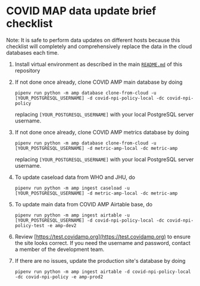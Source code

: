# COVID MAP data update brief checklist
Note: It is safe to perform data updates on different hosts because this checklist will completely and comprehensively replace the data in the cloud databases each time.

1. Install virtual environment as described in the main [`README.md`](./README.md) of this repository

1. If not done once already, clone COVID AMP main database by doing
    ```
    pipenv run python -m amp database clone-from-cloud -u [YOUR_POSTGRESQL_USERNAME] -d covid-npi-policy-local -dc covid-npi-policy
    ```
    replacing `[YOUR_POSTGRESQL_USERNAME]` with your local PostgreSQL server username.

1. If not done once already, clone COVID AMP metrics database by doing
    ```
    pipenv run python -m amp database clone-from-cloud -u [YOUR_POSTGRESQL_USERNAME] -d metric-amp-local -dc metric-amp
    ```
    replacing `[YOUR_POSTGRESQL_USERNAME]` with your local PostgreSQL server username.

1. To update caseload data from WHO and JHU, do
    ```
    pipenv run python -m amp ingest caseload -u [YOUR_POSTGRESQL_USERNAME] -d metric-amp-local -dc metric-amp
    ```

1. To update main data from COVID AMP Airtable base, do 
    ```
    pipenv run python -m amp ingest airtable -u [YOUR_POSTGRESQL_USERNAME] -d covid-npi-policy-local -dc covid-npi-policy-test -e amp-dev2
    ```

1. Review [https://test.covidamp.org](https://test.covidamp.org) to ensure the site looks correct. If you need the username and password, contact a member of the development team.

1. If there are no issues, update the production site's database by doing
    ```
    pipenv run python -m amp ingest airtable -d covid-npi-policy-local -dc covid-npi-policy -e amp-prod2
    ```

